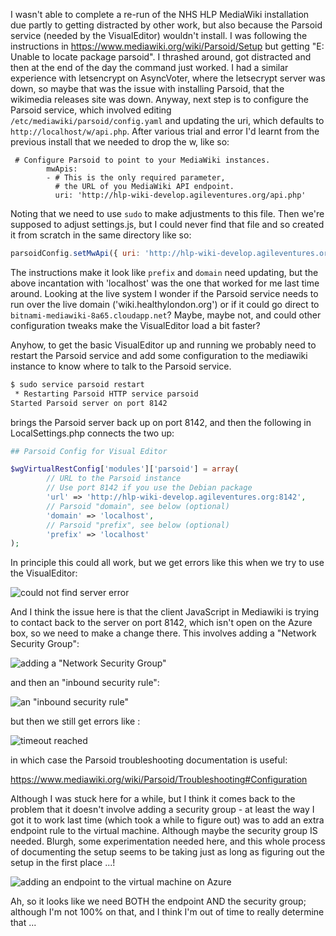 I wasn't able to complete a re-run of the NHS HLP MediaWiki installation due partly to getting distracted by other work, but also because the Parsoid service (needed by the VisualEditor) wouldn't install.  I was following the instructions in https://www.mediawiki.org/wiki/Parsoid/Setup but getting "E: Unable to locate package parsoid".  I thrashed around, got distracted and then at the end of the day the command just worked.  I had a similar experience with letsencrypt on AsyncVoter, where the letsecrypt server was down, so maybe that was the issue with installing Parsoid, that the wikimedia releases site was down.  Anyway, next step is to configure the Parsoid service, which involved editing `/etc/mediawiki/parsoid/config.yaml` and updating the uri, which defaults to `http://localhost/w/api.php`.  After various trial and error I'd learnt from the previous install that we needed to drop the w, like so:  

```
 # Configure Parsoid to point to your MediaWiki instances.
        mwApis:
        - # This is the only required parameter,
          # the URL of you MediaWiki API endpoint.
          uri: 'http://hlp-wiki-develop.agileventures.org/api.php'
```

Noting that we need to use `sudo` to make adjustments to this file.  Then we're supposed to adjust settings.js, but I could never find that file and so created it from scratch in the same directory like so:

```js
parsoidConfig.setMwApi({ uri: 'http://hlp-wiki-develop.agileventures.org/api.php', prefix: 'localhost', domain: 'localhost' });
```

The instructions make it look like `prefix` and `domain` need updating, but the above incantation with 'localhost' was the one that worked for me last time around.  Looking at the live system I wonder if the Parsoid service needs to run over the live domain ('wiki.healthylondon.org') or if it could go direct to `bitnami-mediawiki-8a65.cloudapp.net`?  Maybe, maybe not, and could other configuration tweaks make the VisualEditor load a bit faster?

Anyhow, to get the basic VisualEditor up and running we probably need to restart the Parsoid service and add some configuration to the mediawiki instance to know where to talk to the Parsoid service.

```sh
$ sudo service parsoid restart
 * Restarting Parsoid HTTP service parsoid
Started Parsoid server on port 8142
```
brings the Parsoid server back up on port 8142, and then the following in LocalSettings.php connects the two up:

```php
## Parsoid Config for Visual Editor

$wgVirtualRestConfig['modules']['parsoid'] = array(
        // URL to the Parsoid instance
        // Use port 8142 if you use the Debian package
        'url' => 'http://hlp-wiki-develop.agileventures.org:8142',
        // Parsoid "domain", see below (optional)
        'domain' => 'localhost',
        // Parsoid "prefix", see below (optional)
        'prefix' => 'localhost'
);
```

In principle this could all work, but we get errors like this when we try to use the VisualEditor:

![could not find server error](https://www.dropbox.com/s/xr1198z72jforf0/Screenshot%202017-05-22%2010.21.31.png?dl=1)

And I think the issue here is that the client JavaScript in Mediawiki is trying to contact back to the server on port 8142, which isn't open on the Azure box, so we need to make a change there.  This involves adding a "Network Security Group":

![adding a "Network Security Group"](https://www.dropbox.com/s/w9sb7stbq88wams/Screenshot%202017-05-22%2010.26.37.png?dl=1)

and then an "inbound security rule":

![an "inbound security rule"](https://www.dropbox.com/s/59o0krege5temk9/Screenshot%202017-05-22%2010.28.20.png?dl=1)

but then we still get errors like :

![timeout reached](https://www.dropbox.com/s/l810011weec2vef/Screenshot%202017-05-22%2010.34.32.png?dl=1)

in which case the Parsoid troubleshooting documentation is useful:

https://www.mediawiki.org/wiki/Parsoid/Troubleshooting#Configuration

Although I was stuck here for a while, but I think it comes back to the problem that it doesn't involve adding a security group - at least the way I got it to work last time (which took a while to figure out) was to add an extra endpoint rule to the virtual machine.  Although maybe the security group IS needed.  Blurgh, some experimentation needed here, and this whole process of documenting the setup seems to be taking just as long as figuring out the setup in the first place ...!

![adding an endpoint to the virtual machine on Azure](https://www.dropbox.com/s/ghzx10bnhbq7nbm/Screenshot%202017-05-22%2011.04.09.png?dl=1)

Ah, so it looks like we need BOTH the endpoint AND the security group; although I'm not 100% on that, and I think I'm out of time to really determine that ...





